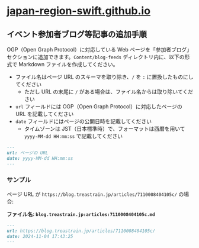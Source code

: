 # [japan-region-swift.github.io](https://japan-region-swift.github.io)

## イベント参加者ブログ等記事の追加手順

OGP（Open Graph Protocol）に対応している Web ページを「参加者ブログ」セクションに追加できます。`Content/blog-feeds` ディレクトリ内に、以下の形式で Markdown ファイルを作成してください。

- ファイル名はページ URL のスキーマを取り除き、`/` を `:` に置換したものにしてください
    - ただし URL の末尾に `/` がある場合は、ファイル名からは取り除いてください
- `url` フィールドには OGP（Open Graph Protocol）に対応したページの URL を記載してください
- `date` フィールドにはページの公開日時を記載してください
    - タイムゾーンは JST（日本標準時）で、フォーマットは西暦を用いて `yyyy-MM-dd HH:mm:ss` で記載してください

```md
---
url: ページの URL
date: yyyy-MM-dd HH:mm:ss
---
```

### サンプル
ページ URL が `https://blog.treastrain.jp/articles/7110008404105c/` の場合:

**ファイル名: `blog.treastrain.jp:articles:7110008404105c.md`**

```md
---
url: https://blog.treastrain.jp/articles/7110008404105c/
date: 2024-11-04 17:43:25
---
```
